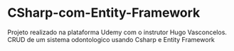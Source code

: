 # CSharp-com-Entity-Framework
Projeto realizado na plataforma Udemy com o instrutor Hugo Vasconcelos.
CRUD de um sistema odontologico usando Csharp e Entity Framework
